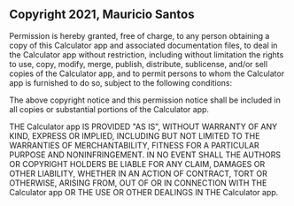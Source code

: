 ## Copyright 2021, Mauricio Santos

Permission is hereby granted, free of charge, to any person obtaining a copy of this Calculator app and associated documentation files, to deal in the Calculator app without restriction, including without limitation the rights to use, copy, modify, merge, publish, distribute, sublicense, and/or sell copies of the Calculator app, and to permit persons to whom the Calculator app is furnished to do so, subject to the following conditions:

The above copyright notice and this permission notice shall be included in all copies or substantial portions of the Calculator app.

THE Calculator app IS PROVIDED "AS IS", WITHOUT WARRANTY OF ANY KIND, EXPRESS OR IMPLIED, INCLUDING BUT NOT LIMITED TO THE WARRANTIES OF MERCHANTABILITY, FITNESS FOR A PARTICULAR PURPOSE AND NONINFRINGEMENT. IN NO EVENT SHALL THE AUTHORS OR COPYRIGHT HOLDERS BE LIABLE FOR ANY CLAIM, DAMAGES OR OTHER LIABILITY, WHETHER IN AN ACTION OF CONTRACT, TORT OR OTHERWISE, ARISING FROM, OUT OF OR IN CONNECTION WITH THE Calculator app OR THE USE OR OTHER DEALINGS IN THE Calculator app.
